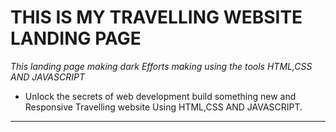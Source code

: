 # **THIS IS MY TRAVELLING WEBSITE LANDING PAGE**
_This landing page making dark Efforts making using the tools HTML,CSS AND JAVASCRIPT_
- Unlock the secrets of web development build something new and Responsive Travelling website Using HTML,CSS AND JAVASCRIPT.
---
